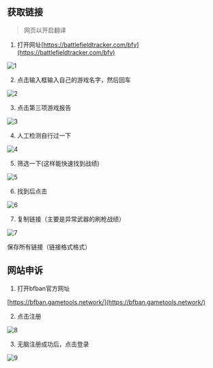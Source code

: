 ## 获取链接

> 网页以开启翻译

1. 打开网址[https://battlefieldtracker.com/bfv](https://battlefieldtracker.com/bfv)

![1](https://s1.ax1x.com/2023/01/12/pSuZkmq.png)

2. 点击输入框输入自己的游戏名字，然后回车

![2](https://s1.ax1x.com/2023/01/12/pSuZup4.png)

3. 点击第三项游戏报告

![3](https://s1.ax1x.com/2023/01/12/pSuZQXR.png)

4. 人工检测自行过一下

![4](https://s1.ax1x.com/2023/01/12/pSuZJAK.png)

5. 筛选一下(这样能快速找到战绩)

![5](https://s1.ax1x.com/2023/01/12/pSu6TZd.png)

6. 找到后点击

![6](https://s1.ax1x.com/2023/01/12/pSu6HII.png)

7. 复制链接（主要是异常武器的刷枪战绩）

![7](https://s1.ax1x.com/2023/01/12/pSu67dA.png)

保存所有链接（链接格式格式）

## 网站申诉

1. 打开bfban官方网址

[https://bfban.gametools.network/](https://bfban.gametools.network/)

2. 点击注册

![8](https://s1.ax1x.com/2023/01/12/pSucaTA.png)

3. 无脑注册成功后，点击登录

![9](https://s1.ax1x.com/2023/01/12/pSucgmQ.png)
